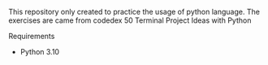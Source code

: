 This repository only created to practice the usage of python language.
The exercises are came from codedex 50 Terminal Project Ideas with Python

Requirements
 - Python 3.10

